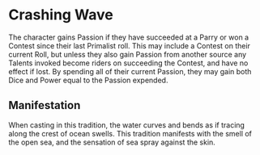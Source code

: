 # Crashing Wave
The character gains Passion if they have succeeded at a Parry or won a Contest since their last Primalist roll. This may include a Contest on their current Roll, but unless they also gain Passion from another source any Talents invoked become riders on succeeding the Contest, and have no effect if lost. By spending all of their current Passion, they may gain both Dice and Power equal to the Passion expended.

## Manifestation
When casting in this tradition, the water curves and bends as if tracing along the crest of ocean swells. This tradition manifests with the smell of the open sea, and the sensation of sea spray against the skin.